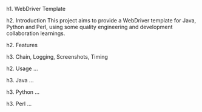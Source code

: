 h1. WebDriver Template

h2. Introduction
This project aims to provide a WebDriver template for Java, Python and Perl, using some quality engineering and development collaboration learnings.

h2. Features

h3. Chain, Logging, Screenshots, Timing

h2. Usage
...

h3. Java
...

h3. Python
...

h3. Perl
...
